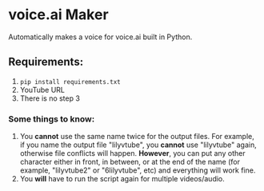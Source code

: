 # voice.ai Maker
Automatically makes a voice for voice.ai built in Python.

## Requirements:
1. `pip install requirements.txt`
2. YouTube URL
3. There is no step 3

### Some things to know:
1. You **cannot** use the same name twice for the output files. For example, if you name the output file "lilyvtube", you **cannot** use "lilyvtube" again, otherwise file conflicts will happen. **However**, you can put any other character either in front, in between, or at the end of the name (for example, "lilyvtube2" or "6lilyvtube", etc) and everything will work fine.
2. You **will** have to run the script again for multiple videos/audio.
